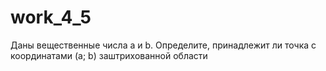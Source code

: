 # work_4_5
Даны вещественные числа a и b. Определите, принадлежит ли точка с координатами (a; b) заштрихованной области
